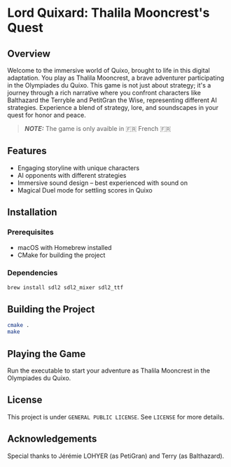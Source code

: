 # Lord Quixard: Thalila Mooncrest's Quest

## Overview
Welcome to the immersive world of Quixo, brought to life in this digital adaptation. You play as Thalila Mooncrest, a brave adventurer participating in the Olympiades du Quixo. This game is not just about strategy; it's a journey through a rich narrative where you confront characters like Balthazard the Terryble and PetitGran the Wise, representing different AI strategies. Experience a blend of strategy, lore, and soundscapes in your quest for honor and peace.

> **_NOTE:_**  The game is only avaible in 🇫🇷 French 🇫🇷

## Features
- Engaging storyline with unique characters
- AI opponents with different strategies
- Immersive sound design – best experienced with sound on
- Magical Duel mode for settling scores in Quixo

## Installation
### Prerequisites
- macOS with Homebrew installed
- CMake for building the project

### Dependencies
```bash
brew install sdl2 sdl2_mixer sdl2_ttf
```

## Building the Project
```bash
cmake .
make
```

## Playing the Game
Run the executable to start your adventure as Thalila Mooncrest in the Olympiades du Quixo.

## License
This project is under `GENERAL PUBLIC LICENSE`. See `LICENSE` for more details.

## Acknowledgements

Special thanks to Jérémie LOHYER (as PetiGran) and Terry (as Balthazard).
